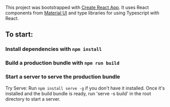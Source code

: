 This project was bootstrapped with [Create React App](https://github.com/facebook/create-react-app). It uses React components from [Material UI](https://material-ui.com/) and type libraries for using Typescript with React.

## To start:

### Install dependencies with `npm install`

### Build a production bundle with `npm run build`

### Start a server to serve the production bundle

Try Serve: Run `npm install serve -g` if you don't have it installed. Once it's installed and the build bundle is ready, run 'serve -s build' in the root directory to start a server.

